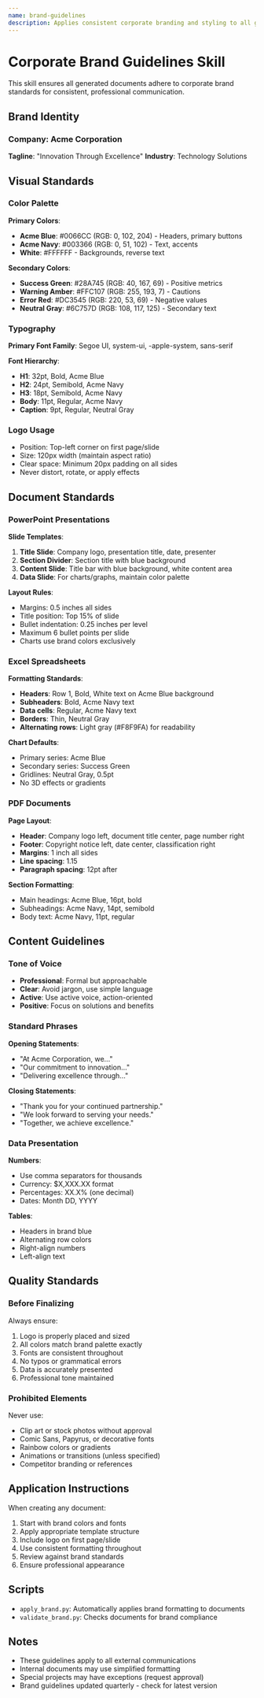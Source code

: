 ```yaml
---
name: brand-guidelines
description: Applies consistent corporate branding and styling to all generated documents including colors, fonts, layouts, and messaging
---
```


# Corporate Brand Guidelines Skill

This skill ensures all generated documents adhere to corporate brand standards for consistent, professional communication.

## Brand Identity

### Company: Acme Corporation
**Tagline**: "Innovation Through Excellence"
**Industry**: Technology Solutions

## Visual Standards

### Color Palette

**Primary Colors**:
- **Acme Blue**: #0066CC (RGB: 0, 102, 204) - Headers, primary buttons
- **Acme Navy**: #003366 (RGB: 0, 51, 102) - Text, accents
- **White**: #FFFFFF - Backgrounds, reverse text

**Secondary Colors**:
- **Success Green**: #28A745 (RGB: 40, 167, 69) - Positive metrics
- **Warning Amber**: #FFC107 (RGB: 255, 193, 7) - Cautions
- **Error Red**: #DC3545 (RGB: 220, 53, 69) - Negative values
- **Neutral Gray**: #6C757D (RGB: 108, 117, 125) - Secondary text

### Typography

**Primary Font Family**: Segoe UI, system-ui, -apple-system, sans-serif

**Font Hierarchy**:
- **H1**: 32pt, Bold, Acme Blue
- **H2**: 24pt, Semibold, Acme Navy
- **H3**: 18pt, Semibold, Acme Navy
- **Body**: 11pt, Regular, Acme Navy
- **Caption**: 9pt, Regular, Neutral Gray

### Logo Usage

- Position: Top-left corner on first page/slide
- Size: 120px width (maintain aspect ratio)
- Clear space: Minimum 20px padding on all sides
- Never distort, rotate, or apply effects

## Document Standards

### PowerPoint Presentations

**Slide Templates**:
1. **Title Slide**: Company logo, presentation title, date, presenter
2. **Section Divider**: Section title with blue background
3. **Content Slide**: Title bar with blue background, white content area
4. **Data Slide**: For charts/graphs, maintain color palette

**Layout Rules**:
- Margins: 0.5 inches all sides
- Title position: Top 15% of slide
- Bullet indentation: 0.25 inches per level
- Maximum 6 bullet points per slide
- Charts use brand colors exclusively

### Excel Spreadsheets

**Formatting Standards**:
- **Headers**: Row 1, Bold, White text on Acme Blue background
- **Subheaders**: Bold, Acme Navy text
- **Data cells**: Regular, Acme Navy text
- **Borders**: Thin, Neutral Gray
- **Alternating rows**: Light gray (#F8F9FA) for readability

**Chart Defaults**:
- Primary series: Acme Blue
- Secondary series: Success Green
- Gridlines: Neutral Gray, 0.5pt
- No 3D effects or gradients

### PDF Documents

**Page Layout**:
- **Header**: Company logo left, document title center, page number right
- **Footer**: Copyright notice left, date center, classification right
- **Margins**: 1 inch all sides
- **Line spacing**: 1.15
- **Paragraph spacing**: 12pt after

**Section Formatting**:
- Main headings: Acme Blue, 16pt, bold
- Subheadings: Acme Navy, 14pt, semibold
- Body text: Acme Navy, 11pt, regular

## Content Guidelines

### Tone of Voice

- **Professional**: Formal but approachable
- **Clear**: Avoid jargon, use simple language
- **Active**: Use active voice, action-oriented
- **Positive**: Focus on solutions and benefits

### Standard Phrases

**Opening Statements**:
- "At Acme Corporation, we..."
- "Our commitment to innovation..."
- "Delivering excellence through..."

**Closing Statements**:
- "Thank you for your continued partnership."
- "We look forward to serving your needs."
- "Together, we achieve excellence."

### Data Presentation

**Numbers**:
- Use comma separators for thousands
- Currency: $X,XXX.XX format
- Percentages: XX.X% (one decimal)
- Dates: Month DD, YYYY

**Tables**:
- Headers in brand blue
- Alternating row colors
- Right-align numbers
- Left-align text

## Quality Standards

### Before Finalizing

Always ensure:
1. Logo is properly placed and sized
2. All colors match brand palette exactly
3. Fonts are consistent throughout
4. No typos or grammatical errors
5. Data is accurately presented
6. Professional tone maintained

### Prohibited Elements

Never use:
- Clip art or stock photos without approval
- Comic Sans, Papyrus, or decorative fonts
- Rainbow colors or gradients
- Animations or transitions (unless specified)
- Competitor branding or references

## Application Instructions

When creating any document:
1. Start with brand colors and fonts
2. Apply appropriate template structure
3. Include logo on first page/slide
4. Use consistent formatting throughout
5. Review against brand standards
6. Ensure professional appearance

## Scripts

- `apply_brand.py`: Automatically applies brand formatting to documents
- `validate_brand.py`: Checks documents for brand compliance

## Notes

- These guidelines apply to all external communications
- Internal documents may use simplified formatting
- Special projects may have exceptions (request approval)
- Brand guidelines updated quarterly - check for latest version